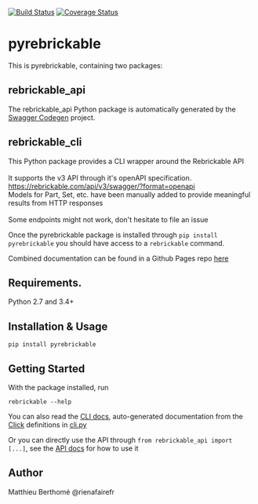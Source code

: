 [![Build Status](https://travis-ci.org/rienafairefr/pyrebrickable.svg?branch=master)](https://travis-ci.org/rienafairefr/pyrebrickable)
[![Coverage Status](https://coveralls.io/repos/github/rienafairefr/pyrebrickable/badge.svg?branch=master)](https://coveralls.io/github/rienafairefr/pyrebrickable?branch=master)

# pyrebrickable

This is pyrebrickable, containing two packages:

## rebrickable_api

The rebrickable_api Python package is automatically generated by the [Swagger Codegen](https://github.com/swagger-api/swagger-codegen) project.

## rebrickable_cli

This Python package provides a CLI wrapper around the Rebrickable API<br> <br> It supports the v3 API through it's openAPI specification.<br> https://rebrickable.com/api/v3/swagger/?format=openapi<br> Models for Part, Set, etc. have been manually added to provide meaningful results from HTTP responses<br> <br> Some endpoints might not work, don't hesitate to file an issue<br>

Once the pyrebrickable package is installed through `pip install pyrebrickable` you should have access to a `rebrickable` command.

Combined documentation can be found in a Github Pages repo [here](https://rienafairefr.github.io/pyrebrickable)

## Requirements.

Python 2.7 and 3.4+

## Installation & Usage

```
pip install pyrebrickable
```

## Getting Started

With the package installed, run

`rebrickable --help`

You can also read the [CLI docs](https://rienafairefr.github.io/pyrebrickable/cli.html), auto-generated documentation from the [Click](http//click.pocoo.org) definitions in [cli.py](pyrebrickable-cli/rebrickable_cli/cli.py)

Or you can directly use the API through `from rebrickable_api import [...]`, see the [API docs](https://rienafairefr.github.io/pyrebrickable/api.html) for how to use it

## Author

Matthieu Berthomé @rienafairefr
